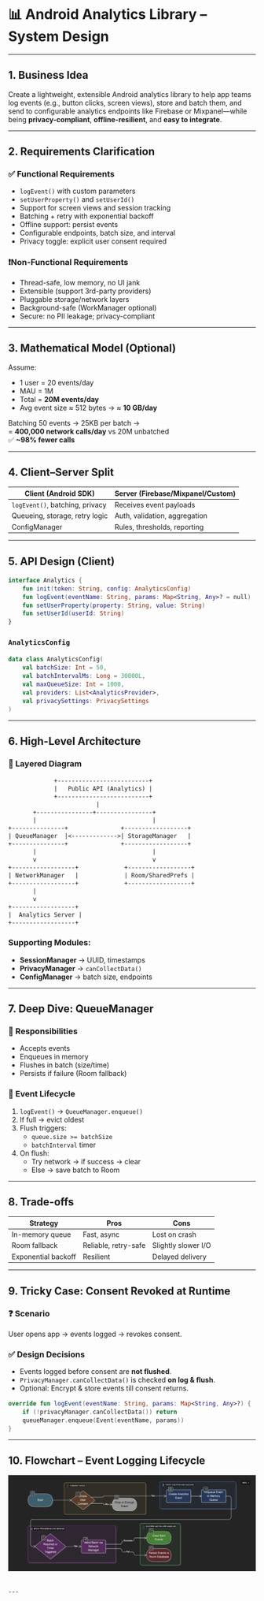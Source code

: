 # 📊 Android Analytics Library – System Design

---

## 1. Business Idea

Create a lightweight, extensible Android analytics library to help app teams log events (e.g., button clicks, screen views), store and batch them, and send to configurable analytics endpoints like Firebase or Mixpanel—while being **privacy-compliant**, **offline-resilient**, and **easy to integrate**.

---

## 2. Requirements Clarification

### ✅ Functional Requirements
- `logEvent()` with custom parameters  
- `setUserProperty()` and `setUserId()`  
- Support for screen views and session tracking  
- Batching + retry with exponential backoff  
- Offline support: persist events  
- Configurable endpoints, batch size, and interval  
- Privacy toggle: explicit user consent required  

### ❗️Non-Functional Requirements
- Thread-safe, low memory, no UI jank  
- Extensible (support 3rd-party providers)  
- Pluggable storage/network layers  
- Background-safe (WorkManager optional)  
- Secure: no PII leakage; privacy-compliant  

---

## 3. Mathematical Model (Optional)

Assume:
- 1 user = 20 events/day  
- MAU = 1M  
- Total = **20M events/day**  
- Avg event size ≈ 512 bytes → ≈ **10 GB/day**

Batching 50 events → 25KB per batch →  
= **400,000 network calls/day** vs 20M unbatched  
✅ **~98% fewer calls**

---

## 4. Client–Server Split

| Client (Android SDK)             | Server (Firebase/Mixpanel/Custom) |
|----------------------------------|------------------------------------|
| `logEvent()`, batching, privacy  | Receives event payloads            |
| Queueing, storage, retry logic   | Auth, validation, aggregation      |
| ConfigManager                    | Rules, thresholds, reporting       |

---

## 5. API Design (Client)

```kotlin
interface Analytics {
    fun init(token: String, config: AnalyticsConfig)
    fun logEvent(eventName: String, params: Map<String, Any>? = null)
    fun setUserProperty(property: String, value: String)
    fun setUserId(userId: String)
}
```

### `AnalyticsConfig`
```kotlin
data class AnalyticsConfig(
    val batchSize: Int = 50,
    val batchIntervalMs: Long = 30000L,
    val maxQueueSize: Int = 1000,
    val providers: List<AnalyticsProvider>,
    val privacySettings: PrivacySettings
)
```

---

## 6. High-Level Architecture

### 🧱 Layered Diagram

```
             +--------------------------+
             |   Public API (Analytics) |
             +--------------------------+
                         |
       +----------------+----------------+
       |                                 |
+---------------+               +------------------+
| QueueManager  |<------------->| StorageManager   |
+---------------+               +------------------+
       |                                 |
       v                                 v
+------------------+             +------------------+
| NetworkManager   |             | Room/SharedPrefs |
+------------------+             +------------------+
       |
       v
+------------------+
|  Analytics Server |
+------------------+
```

### Supporting Modules:
- **SessionManager** → UUID, timestamps  
- **PrivacyManager** → `canCollectData()`  
- **ConfigManager** → batch size, endpoints  

---

## 7. Deep Dive: **QueueManager**

### 🎯 Responsibilities
- Accepts events
- Enqueues in memory
- Flushes in batch (size/time)
- Persists if failure (Room fallback)

### 🔁 Event Lifecycle

1. `logEvent()` → `QueueManager.enqueue()`  
2. If full → evict oldest  
3. Flush triggers:
   - `queue.size >= batchSize`
   - `batchInterval` timer  
4. On flush:
   - Try network → if success → clear  
   - Else → save batch to Room  

---

## 8. Trade-offs

| Strategy             | Pros                  | Cons                      |
|----------------------|-----------------------|---------------------------|
| In-memory queue      | Fast, async           | Lost on crash             |
| Room fallback        | Reliable, retry-safe  | Slightly slower I/O       |
| Exponential backoff  | Resilient             | Delayed delivery          |

---

## 9. Tricky Case: **Consent Revoked at Runtime**

### ❓ Scenario  
User opens app → events logged → revokes consent.

### ✅ Design Decisions
- Events logged before consent are **not flushed**.
- `PrivacyManager.canCollectData()` is checked **on log & flush**.
- Optional: Encrypt & store events till consent returns.

```kotlin
override fun logEvent(eventName: String, params: Map<String, Any>?) {
    if (!privacyManager.canCollectData()) return
    queueManager.enqueue(Event(eventName, params))
}
```

---

## 10. Flowchart – Event Logging Lifecycle
![Screenshot 2025-07-20.png](Screenshot%202025-07-20.png)

```

---
